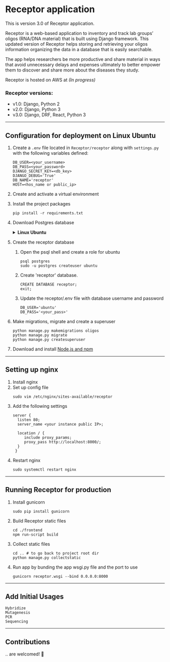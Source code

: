 # Receptor application

This is version 3.0 of Receptor application.

Receptor is a web-based application to inventory and track lab groups’ oligos (RNA/DNA material) that is built using Django framework. This updated version of Receptor helps storing and retrieving your oligos information organizing the data in a database that is easily searchable.

The app helps researchers be more productive and share material in ways that avoid unnecessary delays and expenses ultimately to better empower them to discover and share more about the diseases they study.

Receptor is hosted on AWS at *(In progress)*

### Receptor versions:
  - v1.0: Django, Python 2
  - v2.0: Django, Python 3
  - v3.0: Django, DRF, React, Python 3

---

## Configuration for deployment on Linux Ubuntu

1. Create a `.env` file located in `Receptor/receptor` along with `settings.py` with the following variables defined:
     ```
     DB_USER=<your_username>
     DB_PASS=<your_password>
     DJANGO_SECRET_KEY=<db_key>
     DJANGO_DEBUG='True'
     DB_NAME='receptor'
     HOST=<hos_name or public_ip>
     ```

2. Create and activate a virtual environment

3. Install the project packages
     ```
     pip install -r requirements.txt
     ```

4. Download Postgres database

     <details><summary><b>Linux Ubuntu</b></summary>

     ```
     sudo apt install libpq-dev python3.8-dev
     sudo apt install postgresql postgresql-contrib
     pip install psycopg2
     sudo -u postgres -i # creates postgres database for system user postgres
     ```

    </details>

5. Create the receptor database
     1. Open the psql shell and create a role for ubuntu
        ```
        psql postgres
        sudo -u postgres createuser ubuntu
        ```
    2. Create 'receptor' database.
        ```
        CREATE DATABASE receptor;
        exit;
        ```
     3. Update the receptor/.env file with database username and password
        ```
        DB_USER='ubuntu'
        DB_PASS='<your_pass>'
        ```

6. Make migrations, migrate and create a superuser
     ```
     python manage.py makemigrations oligos
     python manage.py migrate
     python manage.py createsuperuser
    ```

7. Download and install [Node.js and npm](https://docs.npmjs.com/downloading-and-installing-node-js-and-npm)

---

## Setting up nginx

1. Install nginx
2. Set up config file
   ```
   sudo vim /etc/nginx/sites-available/receptor
   ```
3. Add the following settings
   ```
   server {
     listen 80;
     server_name <your instance public IP>;

     location / {
        include proxy_params;
        proxy_pass http://localhost:8000/;
     }
    }
   ```
4. Restart nginx
   ```
   sudo systemctl restart nginx
   ```


---

## Running Receptor for production

1. Install gunicorn
   ```
   sudo pip install gunicorn
   ```
2. Build Receptor static files
     ```
     cd ./frontend
     npm run-script build
     ```
3. Collect static files
     ```
     cd .. # to go back to project root dir
     python manage.py collectstatic
     ```
4. Run app by bunding the app wsgi.py file and the port to use
     ```
     gunicorn receptor.wsgi --bind 0.0.0.0:8000
     ```

---
## Add Initial Usages

```
Hybridize
Mutagenesis
PCR
Sequencing
```

---

## Contributions

.. are welcomed! 🤝
